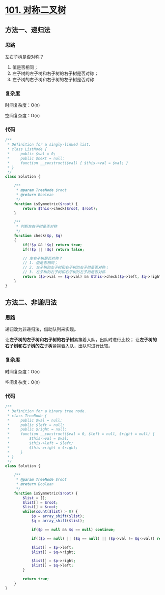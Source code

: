 # [101. 对称二叉树](https://leetcode.cn/problems/symmetric-tree/)

## 方法一、递归法

### 思路

左右子树是否对称？
1. 值是否相同；
2. 左子树的左子树和右子树的右子树是否对称；
3. 左子树的右子树和右子树的左子树是否对称

### 复杂度

时间复杂度：O(n)

空间复杂度：O(n)

### 代码

```php
/**
 * Definition for a singly-linked list.
 * class ListNode {
 *     public $val = 0;
 *     public $next = null;
 *     function __construct($val) { $this->val = $val; }
 * }
 */
class Solution {

    /**
     * @param TreeNode $root
     * @return Boolean
     */
    function isSymmetric($root) {
        return $this->check($root, $root);
    }

    /**
     * 判断左右子树是否对称
     */
    function check($p, $q)
    {
        if(!$p && !$q) return true;
        if(!$p || !$q) return false;

        // 左右子树是否对称？
        // 1. 值是否相同；
        // 2. 左子树的左子树和右子树的右子树是否对称；
        // 3. 左子树的右子树和右子树的左子树是否对称
        return ($p->val == $q->val) && $this->check($p->left, $q->right) && $this->check($p->right, $q->left);
    }
}
```

## 方法二、非递归法

### 思路

递归改为非递归法，借助队列来实现。

让**左子树的左子树和右子树的右子树**紧挨着入队，出队时进行比较；
让**左子树的右子树和右子树的左子树**紧挨着入队，出队时进行比较。

### 复杂度

时间复杂度：O(n)

空间复杂度：O(n)

### 代码

```php
/**
 * Definition for a binary tree node.
 * class TreeNode {
 *     public $val = null;
 *     public $left = null;
 *     public $right = null;
 *     function __construct($val = 0, $left = null, $right = null) {
 *         $this->val = $val;
 *         $this->left = $left;
 *         $this->right = $right;
 *     }
 * }
 */
class Solution {

    /**
     * @param TreeNode $root
     * @return Boolean
     */
    function isSymmetric($root) {
        $list = [];
        $list[] = $root;
        $list[] = $root;
        while(count($list) > 0) {
            $p = array_shift($list);
            $q = array_shift($list);

            if($p == null && $q == null) continue;

            if(($p == null) || ($q == null) || ($p->val != $q->val)) return false;

            $list[] = $p->left;
            $list[] = $q->right;

            $list[] = $p->right;
            $list[] = $q->left;
        }

        return true;
    }
}
```
